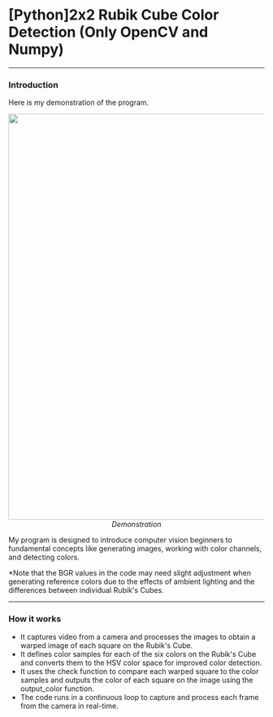 
# [Python]2x2 Rubik Cube Color Detection (Only OpenCV and Numpy)
---
### Introduction
Here is my demonstration of the program.
<p align="center">
  <img src="demo/demonstration.gif" width=800><br/>
  <i>Demonstration</i>
</p>

My program is designed to introduce computer vision beginners to fundamental concepts like generating images, working with color channels, and detecting colors.

*Note that the BGR values in the code may need slight adjustment when generating reference colors due to the effects of ambient lighting and the differences between individual Rubik's Cubes.

-----
### How it works
- It captures video from a camera and processes the images to obtain a warped image of each square on the Rubik's Cube.
- It defines color samples for each of the six colors on the Rubik's Cube and converts them to the HSV color space for improved color detection.
- It uses the check function to compare each warped square to the color samples and outputs the color of each square on the image using the output_color function.
- The code runs in a continuous loop to capture and process each frame from the camera in real-time.
